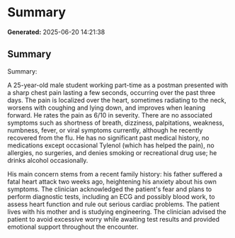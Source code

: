 # Summary

**Generated:** 2025-06-20 14:21:38

## Summary

Summary:

A 25-year-old male student working part-time as a postman presented with a sharp chest pain lasting a few seconds, occurring over the past three days. The pain is localized over the heart, sometimes radiating to the neck, worsens with coughing and lying down, and improves when leaning forward. He rates the pain as 6/10 in severity. There are no associated symptoms such as shortness of breath, dizziness, palpitations, weakness, numbness, fever, or viral symptoms currently, although he recently recovered from the flu. He has no significant past medical history, no medications except occasional Tylenol (which has helped the pain), no allergies, no surgeries, and denies smoking or recreational drug use; he drinks alcohol occasionally.  

His main concern stems from a recent family history: his father suffered a fatal heart attack two weeks ago, heightening his anxiety about his own symptoms. The clinician acknowledged the patient's fear and plans to perform diagnostic tests, including an ECG and possibly blood work, to assess heart function and rule out serious cardiac problems. The patient lives with his mother and is studying engineering. The clinician advised the patient to avoid excessive worry while awaiting test results and provided emotional support throughout the encounter.
